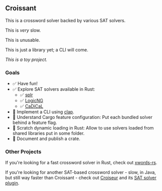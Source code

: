 ## Croissant

This is a crossword solver backed by various SAT solvers.

This is *very* slow.

This is unusable.

This is just a library yet; a CLI will come.

*This is a toy project.*

### Goals

- ✅ Have fun!
- ✅ Explore SAT solvers available in Rust:
    - ✅ [splr](https://crates.io/crates/splr)
    - ✅ [LogicNG](https://crates.io/crates/logicng)
    - ✅ [CaDiCaL](https://crates.io/crates/cadical)
- 🚧 Implement a CLI using [clap](https://crates.io/crates/clap).
- 🚧 Understand Cargo feature configuration: Put each bundled solver behind a feature flag.
- 🚧 Scratch dynamic loading in Rust: Allow to use solvers loaded from shared libraries put in some folder.
- 🚧 Document and publish a crate.

### Other Projects

If you're looking for a fast crossword solver in Rust, check out [xwords-rs](https://github.com/szunami/xwords-rs).

If you're looking for another SAT-based crossword solver - slow, in Java, but still way faster than Croissant - check
out [Croiseur](https://github.com/super7ramp/croiseur) and
its [SAT solver plugin](https://github.com/super7ramp/croiseur/tree/master/croiseur-solver/croiseur-solver-sat).